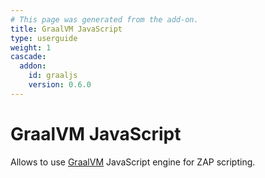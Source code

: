 ```yaml
---
# This page was generated from the add-on.
title: GraalVM JavaScript
type: userguide
weight: 1
cascade:
  addon:
    id: graaljs
    version: 0.6.0
---
```


# GraalVM JavaScript

Allows to use [GraalVM](https://www.graalvm.org/) JavaScript engine for ZAP scripting.

